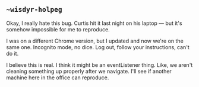 ## `~wisdyr-holpeg`
Okay, I really hate this bug.  Curtis hit it last night on his laptop — but it's somehow impossible for me to reproduce.

I was on a different Chrome version, but I updated and now we're on the same one.  Incognito mode, no dice.  Log out, follow your instructions, can't do it.  

I believe this is real.  I think it might be an eventListener thing.  Like, we aren't cleaning something up properly after we navigate.  I'll see if another machine here in the office can reproduce.